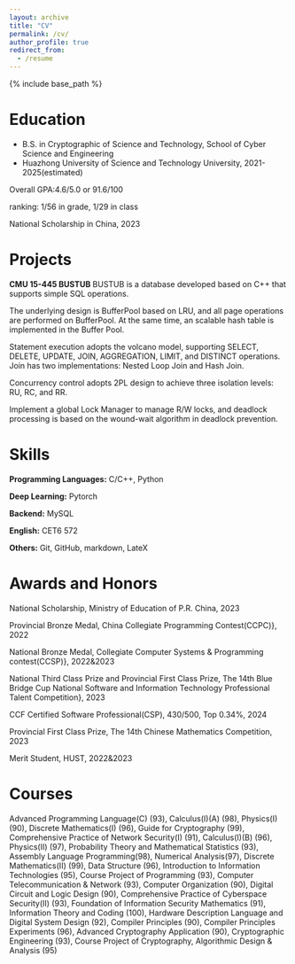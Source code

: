 ```yaml
---
layout: archive
title: "CV"
permalink: /cv/
author_profile: true
redirect_from:
  - /resume
---
```


{% include base_path %}

Education
======
* B.S. in Cryptographic of Science and Technology, School of Cyber Science and Engineering
* Huazhong University of Science and Technology University, 2021-2025(estimated)

Overall GPA:4.6/5.0 or 91.6/100

ranking: 1/56 in grade, 1/29 in class

National Scholarship in China, 2023

Projects
======
**CMU 15-445 BUSTUB**
BUSTUB is a database developed based on C++ that supports simple SQL operations.
  
The underlying design is BufferPool based on LRU, and all page operations are performed on BufferPool. At the same time, an scalable hash table is implemented in the Buffer Pool.

Statement execution adopts the volcano model, supporting SELECT, DELETE, UPDATE, JOIN, AGGREGATION, LIMIT, and DISTINCT operations. Join has two implementations: Nested Loop Join and Hash Join.

Concurrency control adopts 2PL design to achieve three isolation levels: RU, RC, and RR.

Implement a global Lock Manager to manage R/W locks, and deadlock processing is based on the wound-wait algorithm in deadlock prevention.
  
Skills
======
**Programming Languages:** C/C++, Python

**Deep Learning:** Pytorch

**Backend:** MySQL

**English:** CET6 572

**Others:** Git, GitHub, markdown, LateX

Awards and Honors
======
National Scholarship, Ministry of Education of P.R. China, 2023

Provincial Bronze Medal, China Collegiate Programming Contest(CCPC)}, 2022

National Bronze Medal, Collegiate Computer Systems \& Programming contest(CCSP)}, 2022&2023

National Third Class Prize and Provincial First Class Prize, The 14th Blue Bridge Cup National Software and Information Technology Professional Talent Competition}, 2023

CCF Certified Software Professional(CSP), 430/500, Top 0.34%, 2024

Provincial First Class Prize, The 14th Chinese Mathematics Competition, 2023

Merit Student, HUST, 2022&2023

Courses
======
Advanced Programming Language(C) (93), Calculus(I)(A) (98), Physics(I) (90), Discrete Mathematics(I) (96), Guide for Cryptography (99), Comprehensive Practice of Network Security(I) (91), Calculus(I)(B) (96), Physics(II) (97), Probability Theory and Mathematical Statistics (93), Assembly Language Programming(98), Numerical Analysis(97), Discrete Mathematics(II) (99), Data Structure (96), Introduction to Information Technologies (95), Course Project of Programming (93), Computer Telecommunication & Network (93), Computer Organization (90), Digital Circuit and Logic Design (90), Comprehensive Practice of Cyberspace Security(II) (93), Foundation of Information Security Mathematics (91), Information Theory and Coding (100), Hardware Description Language and Digital System Design (92), Compiler Principles (90), Compiler Principles Experiments (96), Advanced Cryptography Application (90), Cryptographic Engineering (93), Course Project of Cryptography, Algorithmic Design & Analysis (95)